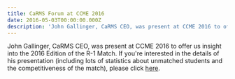 ```yaml
---
title: CaRMS Forum at CCME 2016
date: 2016-05-03T00:00:00.000Z
description: 'John Gallinger, CaRMS CEO, was present at CCME 2016 to offer us insight into the 2016 Edition of the R-1 Match.'
---
```



John Gallinger, CaRMS CEO, was present at CCME 2016 to offer us insight into the 2016 Edition of the R-1 Match. If you're interested in the details of his presentation (including lots of statistics about unmatched students and the competitiveness of the match), please click [here](http://www.carms.ca/en/news/2016-carms-forum-presentation-available-online/).